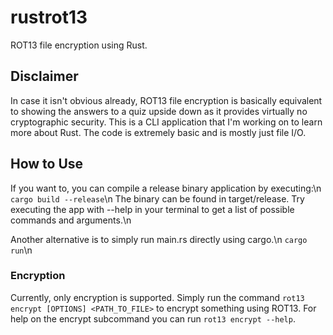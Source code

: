 # rustrot13
ROT13 file encryption using Rust.

## Disclaimer
In case it isn't obvious already, ROT13 file encryption is basically equivalent to showing the answers to a quiz upside down as it
provides virtually no cryptographic security. This is a CLI application that I'm working on to learn more about Rust.
The code is extremely basic and is mostly just file I/O.

## How to Use
If you want to, you can compile a release binary application by executing:\n
`cargo build --release`\n
The binary can be found in target/release. Try executing the app with --help in your terminal to get a list of possible commands and arguments.\n

Another alternative is to simply run main.rs directly using cargo.\n
`cargo run`\n

### Encryption
Currently, only encryption is supported. Simply run the command `rot13 encrypt [OPTIONS] <PATH_TO_FILE>` to encrypt something using ROT13. For help on the encrypt
subcommand you can run `rot13 encrypt --help`.
